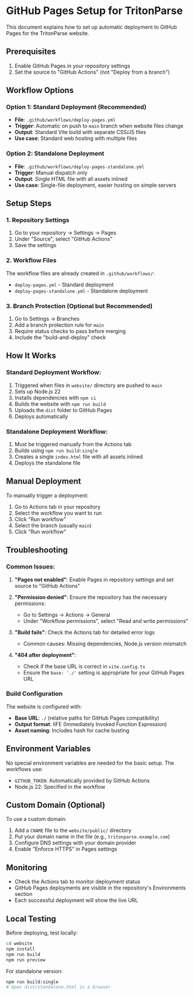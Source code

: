 # GitHub Pages Setup for TritonParse

This document explains how to set up automatic deployment to GitHub Pages for the TritonParse website.

## Prerequisites

1. Enable GitHub Pages in your repository settings
2. Set the source to "GitHub Actions" (not "Deploy from a branch")

## Workflow Options

### Option 1: Standard Deployment (Recommended)
- **File**: `.github/workflows/deploy-pages.yml`
- **Trigger**: Automatic on push to `main` branch when website files change
- **Output**: Standard Vite build with separate CSS/JS files
- **Use case**: Standard web hosting with multiple files

### Option 2: Standalone Deployment
- **File**: `.github/workflows/deploy-pages-standalone.yml`
- **Trigger**: Manual dispatch only
- **Output**: Single HTML file with all assets inlined
- **Use case**: Single-file deployment, easier hosting on simple servers

## Setup Steps

### 1. Repository Settings
1. Go to your repository → Settings → Pages
2. Under "Source", select "GitHub Actions"
3. Save the settings

### 2. Workflow Files
The workflow files are already created in `.github/workflows/`:
- `deploy-pages.yml` - Standard deployment
- `deploy-pages-standalone.yml` - Standalone deployment

### 3. Branch Protection (Optional but Recommended)
1. Go to Settings → Branches
2. Add a branch protection rule for `main`
3. Require status checks to pass before merging
4. Include the "build-and-deploy" check

## How It Works

### Standard Deployment Workflow:
1. Triggered when files in `website/` directory are pushed to `main`
2. Sets up Node.js 22
3. Installs dependencies with `npm ci`
4. Builds the website with `npm run build`
5. Uploads the `dist` folder to GitHub Pages
6. Deploys automatically

### Standalone Deployment Workflow:
1. Must be triggered manually from the Actions tab
2. Builds using `npm run build:single`
3. Creates a single `index.html` file with all assets inlined
4. Deploys the standalone file

## Manual Deployment

To manually trigger a deployment:
1. Go to Actions tab in your repository
2. Select the workflow you want to run
3. Click "Run workflow"
4. Select the branch (usually `main`)
5. Click "Run workflow"

## Troubleshooting

### Common Issues:

1. **"Pages not enabled"**: Enable Pages in repository settings and set source to "GitHub Actions"

2. **"Permission denied"**: Ensure the repository has the necessary permissions:
   - Go to Settings → Actions → General
   - Under "Workflow permissions", select "Read and write permissions"

3. **"Build fails"**: Check the Actions tab for detailed error logs
   - Common causes: Missing dependencies, Node.js version mismatch

4. **"404 after deployment"**: 
   - Check if the base URL is correct in `vite.config.ts`
   - Ensure the `base: './'` setting is appropriate for your GitHub Pages URL

### Build Configuration

The website is configured with:
- **Base URL**: `./` (relative paths for GitHub Pages compatibility)
- **Output format**: IIFE (Immediately Invoked Function Expression)
- **Asset naming**: Includes hash for cache busting

## Environment Variables

No special environment variables are needed for the basic setup. The workflows use:
- `GITHUB_TOKEN`: Automatically provided by GitHub Actions
- Node.js 22: Specified in the workflow

## Custom Domain (Optional)

To use a custom domain:
1. Add a `CNAME` file to the `website/public/` directory
2. Put your domain name in the file (e.g., `tritonparse.example.com`)
3. Configure DNS settings with your domain provider
4. Enable "Enforce HTTPS" in Pages settings

## Monitoring

- Check the Actions tab to monitor deployment status
- GitHub Pages deployments are visible in the repository's Environments section
- Each successful deployment will show the live URL

## Local Testing

Before deploying, test locally:
```bash
cd website
npm install
npm run build
npm run preview
```

For standalone version:
```bash
npm run build:single
# Open dist/standalone.html in a browser
``` 
